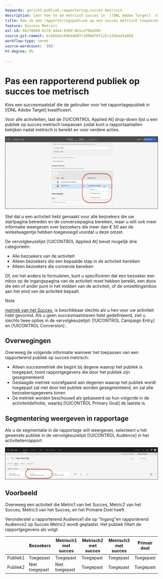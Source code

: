 ```yaml
---
keywords: gericht;publiek;rapportering;succes metrisch
description: Leer hoe te om metrisch succes in  [!DNL Adobe Target]  te kiezen dat de gebruiker voor het rapporterende publiek kwalificeert.
title: Kan ik een rapporteringspubliek op een succes metrisch toepassen?
feature: Success Metrics
exl-id: 6b2f6669-6178-4da4-850d-8b1ce796a50d
source-git-commit: bcbb6dec9d6add07c109b07bf125c1356ad2a8b9
workflow-type: tm+mt
source-wordcount: '393'
ht-degree: 0%

---
```


# Pas een rapporterend publiek op succes toe metrisch

Kies een succesmaatstaf die de gebruiker voor het rapportagepubliek in [!DNL Adobe Target] kwalificeert.

Voor alle activiteiten, laat de [!UICONTROL Applied At] drop-down lijst u een publiek op succes metrisch toepassen zodat kunt u rapportaantallen bekijken nadat metrisch is bereikt en voor verdere acties.

![&#x200B; success_metalimage &#x200B;](assets/success_metric.png)

Stel dat u een activiteit hebt gemaakt voor alle bezoekers die uw startpagina betreden en de conversiepagina bereiken, maar u wilt ook meer informatie weergeven over bezoekers die meer dan € 50 aan de winkelwagentje hebben toegevoegd voordat u deze omzet.

De vervolgkeuzelijst [!UICONTROL Applied At] bevat mogelijk drie categorieën:

* Alle bezoekers van de activiteit
* Alleen bezoekers die een bepaalde stap in de activiteit bereiken
* Alleen bezoekers die conversie bereiken

Of, om het anders te formuleren, kunt u specificeren dat een bezoeker een mbox op de ingangspagina van de activiteit moet hebben bereikt, een doos die één of ander punt in het midden van de activiteit, of de omzettingsmbox aan het eind van de activiteit bepaalt.

>[!NOTE]
>
>[&#x200B; metriek van het Succes &#x200B;](/help/main/c-activities/r-success-metrics/success-metrics.md#reference_D011575C85DA48E989A244593D9B9924) is beschikbaar slechts als u hen voor uw activiteit hebt gevormd. Als u geen succesmaatstaven hebt gedefinieerd, ziet u slechts twee opties in de vervolgkeuzelijst: [!UICONTROL Campaign Entry] en [!UICONTROL Conversion] .


## Overwegingen

Overweeg de volgende informatie wanneer het toepassen van een rapporterend publiek op succes metrisch:

* Alleen succesmetriek die begint bij degene waarop het publiek is toegepast, toont rapportgegevens die door het publiek zijn gesegmenteerd
* Geslaagde metriek voorafgaand aan degenen waarop het publiek wordt toegepast zal niet door het publiek worden gesegmenteerd, en zal alle bezoekersgegevens tonen
* De metriek worden beschouwd als gebaseerd op hun volgorde in de activiteitdefinitie, waarbij [!UICONTROL Primary Goal] de laatste is.

## Segmentering weergeven in rapportage

Als u de segmentatie in de rapportage wilt weergeven, selecteert u het gewenste publiek in de vervolgkeuzelijst [!UICONTROL Audience] in het activiteitenrapport.

![&#x200B; reporting_publiek_dropdown beeld &#x200B;](assets/reporting_audience_dropdown.png)

## Voorbeeld

Overweeg een activiteit die Metric1 van het Succes, Metric2 van het Succes, Metric3 van het Succes, en het Primaire Doel heeft.

Veronderstel u rapporterend Audience1 die op &quot;Ingang&quot;en rapporterend Audience2 op Succes Metric2 wordt geplaatst. Het publiek filtert de rapportgegevens als volgt:

|  | Bezoekers | Metrisch1 met succes | Metrisch2 met succes | Metrisch3 met succes | Primair doel |
| --- | --- | --- | --- | --- | --- |
| Publiek1 | Toegepast | Toegepast | Toegepast | Toegepast | Toegepast |
| Publiek2 | Niet toegepast | Niet toegepast | Toegepast | Toegepast | Toegepast |
